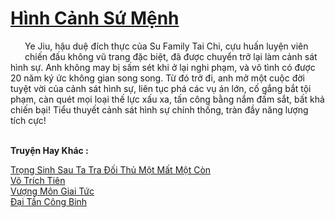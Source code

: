 <a href="https://truyentiki.com/hinh-canh-su-menh.33636/" title="Hình Cảnh Sứ Mệnh"><h1>Hình Cảnh Sứ Mệnh</h1></a><div style="display:table"><img align="right" style="float: left; padding: 10px;" src="https://truyentiki.com/images/story/200x260/33636.jpg" alt="">Ye Jiu, hậu duệ đích thực của Su Family Tai Chi, cựu huấn luyện viên chiến đấu không vũ trang đặc biệt, đã được chuyển trở lại làm cảnh sát hình sự. Anh không may bị sấm sét khi ở lại nghi phạm, và vô tình có được 20 năm ký ức không gian song song. Từ đó trở đi, anh mở một cuộc đời tuyệt vời của cảnh sát hình sự, liên tục phá các vụ án lớn, cố gắng bắt tội phạm, càn quét mọi loại thế lực xấu xa, tấn công bằng nắm đấm sắt, bất khả chiến bại! Tiểu thuyết cảnh sát hình sự chính thống, tràn đầy năng lượng tích cực!</div><p><br><b>Truyện Hay Khác :</b></p><a href="https://truyentiki.com/trong-sinh-sau-ta-tra-doi-thu-mot-mat-mot-con.33635/" alt="Trọng Sinh Sau Ta Tra Đối Thủ Một Mất Một Còn">Trọng Sinh Sau Ta Tra Đối Thủ Một Mất Một Còn</a><br/><a href="https://github.com/nownovels/top500/tree/master/truyenhay/33702/" alt="Võ Trích Tiên">Võ Trích Tiên</a><br/><a href="https://github.com/nownovels/top500/tree/master/truyenhay/33933/" alt="Vượng Môn Giai Tức">Vượng Môn Giai Tức</a><br/><a href="https://github.com/nownovels/top500/tree/master/truyenhay/33940/" alt="Đại Tần Công Binh">Đại Tần Công Binh</a><br/>